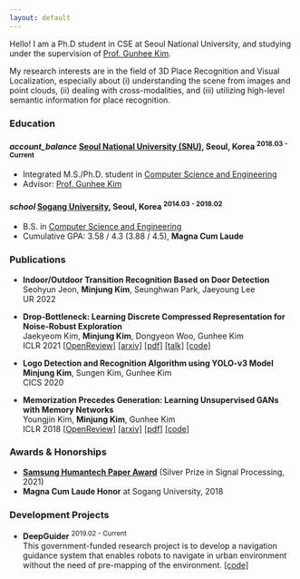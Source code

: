 ```yaml
---
layout: default
---
```


Hello!
I am a Ph.D student in CSE at Seoul National University, and studying under the supervision of [Prof. Gunhee Kim](https://vision.snu.ac.kr/gunhee/).

My research interests are in the field of 3D Place Recognition and Visual Localization, especially about
(i) understanding the scene from images and point clouds,
(ii) dealing with cross-modalities,
and (iii) utilizing high-level semantic information for place recognition.


### Education


<h4 class="education">
  <i class="material-icons md-18">account_balance</i>
  <a href="http://en.snu.ac.kr/">Seoul National University (SNU)</a>, Seoul, Korea
  <sup>2018.03 - Current</sup>
</h4>

- Integrated M.S./Ph.D. student in [Computer Science and Engineering]
- Advisor: [Prof. Gunhee Kim](https://vision.snu.ac.kr/gunhee/)

[Computer Science and Engineering]: https://cse.snu.ac.kr/en

<h4 class="education">
  <i class="material-icons md-18">school</i>
  <a href="https://wwwe.sogang.ac.kr/wwwe/index_new.html">Sogang University</a>, Seoul, Korea
  <sup>2014.03 - 2018.02</sup>
</h4>

- B.S. in [Computer Science and Engineering]
- Cumulative GPA: 3.58 / 4.3 (3.88 / 4.5), **Magna Cum Laude**

[Computer Science and Engineering]: https://ecs.sogang.ac.kr/ecs/index_new.html


### Publications


- **Indoor/Outdoor Transition Recognition Based on Door Detection** <br/>
Seohyun Jeon, **Minjung Kim**, Seunghwan Park, Jaeyoung Lee <br/>
UR 2022


- **Drop-Bottleneck: Learning Discrete Compressed Representation for Noise-Robust Exploration** <br/>
Jaekyeom Kim, **Minjung Kim**, Dongyeon Woo, Gunhee Kim <br/>
ICLR 2021
<a class="code" href="https://openreview.net/forum?id=1rxHOBjeDUW">[OpenReview]</a>
<a class="code" href="https://arxiv.org/abs/2103.12300">[arxiv]</a>
<a class="code" href="https://openreview.net/pdf?id=1rxHOBjeDUW">[pdf]</a>
<a class="code" href="https://iclr.cc/virtual/2021/poster/3127">[talk]</a>
<a class="code" href="https://github.com/jaekyeom/drop-bottleneck">[code]</a>


- **Logo Detection and Recognition Algorithm using YOLO-v3 Model** <br/>
**Minjung Kim**, Sungen Kim, Gunhee Kim <br/>
CICS 2020


- **Memorization Precedes Generation: Learning Unsupervised GANs with Memory Networks** <br/>
Youngjin Kim, **Minjung Kim**, Gunhee Kim <br/>
ICLR 2018
<a class="code" href="https://openreview.net/forum?id=rkO3uTkAZ">[OpenReview]</a>
<a class="code" href="https://arxiv.org/abs/1803.01500">[arxiv]</a>
<a class="code" href="https://openreview.net/pdf?id=rkO3uTkAZ">[pdf]</a>
<a class="code" href="https://github.com/whyjay/memoryGAN">[code]</a>



### Awards & Honorships

- [**Samsung Humantech Paper Award**](https://humantech.samsung.com/saitext/intro.do) (Silver Prize in Signal Processing, 2021)
- **Magna Cum Laude Honor**
at Sogang University, 2018


### Development Projects

- **DeepGuider** <sup>2019.02 - Current</sup> <br/>
This government-funded research project is to develop a navigation guidance system that enables robots to navigate in urban environment without the need of pre-mapping of the environment. 
<a class="code" href="https://github.com/deepguider/DeepGuider">[code]</a>
